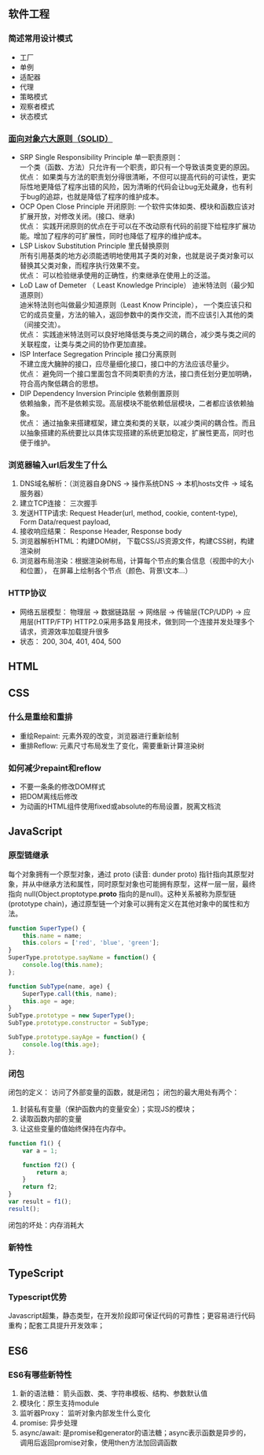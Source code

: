 ## 软件工程
### 简述常用设计模式
- 工厂
- 单例
- 适配器
- 代理
- 策略模式
- 观察者模式
- 状态模式

### [面向对象六大原则（SOLID）](https://github.com/knightsj/object-oriented-design)
- SRP   Single Responsibility Principle 单一职责原则：  
一个类（函数、方法）只允许有一个职责，即只有一个导致该类变更的原因。  
优点： 如果类与方法的职责划分得很清晰，不但可以提高代码的可读性，更实际性地更降低了程序出错的风险，因为清晰的代码会让bug无处藏身，也有利于bug的追踪，也就是降低了程序的维护成本。
- OCP   Open Close Principle    开闭原则: 一个软件实体如类、模块和函数应该对扩展开放，对修改关闭。(接口、继承)  
优点： 实践开闭原则的优点在于可以在不改动原有代码的前提下给程序扩展功能。增加了程序的可扩展性，同时也降低了程序的维护成本。
- LSP   Liskov Substitution Principle   里氏替换原则   
所有引用基类的地方必须能透明地使用其子类的对象，也就是说子类对象可以替换其父类对象，而程序执行效果不变。  
优点： 可以检验继承使用的正确性，约束继承在使用上的泛滥。
- LoD   Law of Demeter （ Least Knowledge Principle） 迪米特法则（最少知道原则）  
迪米特法则也叫做最少知道原则（Least Know Principle）， 一个类应该只和它的成员变量，方法的输入，返回参数中的类作交流，而不应该引入其他的类（间接交流）。  
优点： 实践迪米特法则可以良好地降低类与类之间的耦合，减少类与类之间的关联程度，让类与类之间的协作更加直接。
- ISP   Interface Segregation Principle 接口分离原则  
不建立庞大臃肿的接口，应尽量细化接口，接口中的方法应该尽量少。  
优点： 避免同一个接口里面包含不同类职责的方法，接口责任划分更加明确，符合高内聚低耦合的思想。  
- DIP   Dependency Inversion Principle  依赖倒置原则  
依赖抽象，而不是依赖实现。高层模块不能依赖低层模块，二者都应该依赖抽象。  
优点： 通过抽象来搭建框架，建立类和类的关联，以减少类间的耦合性。而且以抽象搭建的系统要比以具体实现搭建的系统更加稳定，扩展性更高，同时也便于维护。

### 浏览器输入url后发生了什么
1. DNS域名解析：（浏览器自身DNS -> 操作系统DNS -> 本机hosts文件 -> 域名服务器）
2. 建立TCP连接： 三次握手
3. 发送HTTP请求: Request Header(url, method, cookie, content-type), Form Data/request payload, 
4. 接收响应结果： Response Header, Response body
5. 浏览器解析HTML：构建DOM树， 下载CSS/JS资源文件，构建CSS树，构建渲染树
6. 浏览器布局渲染：根据渲染树布局，计算每个节点的集合信息（视图中的大小和位置）， 在屏幕上绘制各个节点（颜色、背景\文本...）

### HTTP协议
- 网络五层模型： 物理层 -> 数据链路层 -> 网络层 -> 传输层(TCP/UDP) -> 应用层(HTTP/FTP)
HTTP2.0采用多路复用技术，做到同一个连接并发处理多个请求，资源效率加载提升很多
- 状态： 200, 304, 401, 404, 500

### 
## HTML
## CSS
### 什么是重绘和重排
- 重绘Repaint: 元素外观的改变，浏览器进行重新绘制
- 重排Reflow: 元素尺寸布局发生了变化，需要重新计算渲染树

### 如何减少repaint和reflow
- 不要一条条的修改DOM样式
- 把DOM离线后修改
- 为动画的HTML组件使用fixed或absolute的布局设置，脱离文档流

## JavaScript
### 原型链继承
每个对象拥有一个原型对象，通过 proto (读音: dunder proto) 指针指向其原型对象，并从中继承方法和属性，同时原型对象也可能拥有原型，这样一层一层，最终指向 null(Object.proptotype.__proto__ 指向的是null)。这种关系被称为原型链 (prototype chain)，通过原型链一个对象可以拥有定义在其他对象中的属性和方法。
```javascript
function SuperType() {
    this.name = name;
    this.colors = ['red', 'blue', 'green'];
}
SuperType.prototype.sayName = function() {
    console.log(this.name);
};

function SubType(name, age) {
    SuperType.call(this, name);
    this.age = age;
}
SubType.prototype = new SuperType();
SubType.prototype.constructor = SubType;

SubType.prototype.sayAge = function() {
    console.log(this.age);
};
```
### 闭包
闭包的定义： 访问了外部变量的函数，就是闭包；
闭包的最大用处有两个：
1. 封装私有变量（保护函数内的变量安全）；实现JS的模块；
2. 读取函数内部的变量
3. 让这些变量的值始终保持在内存中。
```javascript
function f1() {
    var a = 1;

    function f2() {
        return a;
    }
    return f2;
}
var result = f1();
result();
```
闭包的坏处：内存消耗大
### 新特性
## TypeScript
### Typescript优势
Javascript超集，静态类型，在开发阶段即可保证代码的可靠性；更容易进行代码重构；配套工具提升开发效率；
## ES6
### ES6有哪些新特性
1. 新的语法糖： 箭头函数、类、字符串模板、结构、参数默认值
2. 模块化：原生支持module
3. 监听器Proxy： 监听对象内部发生什么变化
4. promise: 异步处理
5. async/await: 是promise和generator的语法糖；async表示函数是异步的，调用后返回promise对象，使用then方法加回调函数
